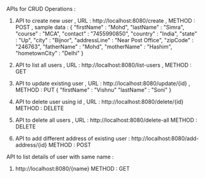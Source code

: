 APIs for CRUD Operations :

1. API to create new user ,
   URL : http://localhost:8080/create ,
   METHOD : POST ,
   sample data :
   { 
   "firstName" : "Mohd",
   "lastName" : "Simra",
   "course" : "MCA",
   "contact" : "7455990850",
   "country" : "India",
   "state" : "Up",
   "city" : "Bijnor",
   "addressLine" : "Near Post Office",
   "zipCode" : "246763",
   "fatherName" : "Mohd",
   "motherName" : "Hashim",
   "hometownCity" : "Delhi"
   }

2. API to list all users ,
   URL : http://localhost:8080/list-users ,
   METHOD : GET
   
3. API to update existing user ,
   URL : http://localhost:8080/update/{id} ,
   METHOD : PUT
   {
   "firstName" : "Vishnu"
   "lastName"  : "Soni"
   }

4. API to delete user using id , 
   URL : http://localhost:8080/delete/{id}
   METHOD : DELETE

5. API to delete all users , 
   URL : http://localhost:8080/delete-all
   METHOD : DELETE

6. API to add different address of existing user :
   http://localhost:8080/add-address/{id}
   METHOD : POST


API to list details of user with same name :

1. http://localhost:8080/{name}
   METHOD : GET
